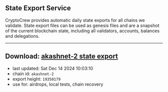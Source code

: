 ## State Export Service
CryptoCrew provides automatic daily state exports for all chains we validate. State export files can be used as genesis files and are a snapshot of the current blockchain state, including all validators, accounts, balances and delegations.

---
**Download: [akashnet-2 state export](https://dl-eu2.ccvalidators.com/SERVICE/akash/akashnet-2_export_19350179.json)**
---

- last updated: Sat Dec 14 2024 10:03:10
- chain id: `akashnet-2`
- export height: `19350179`
- use for: airdrops, local tests, chain recovery
